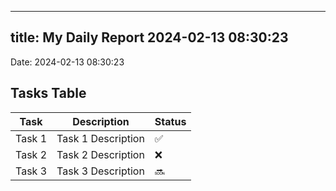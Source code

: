 
---
title: My Daily Report 2024-02-13 08:30:23
---

Date: 2024-02-13 08:30:23

## Tasks Table

| Task | Description | Status |
|------|-------------|--------|
| Task 1 | Task 1 Description | ✅ |
| Task 2 | Task 2 Description | ❌ |
| Task 3 | Task 3 Description | 🔜 |
